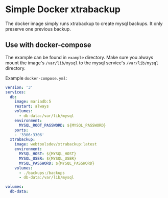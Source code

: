 # Simple Docker xtrabackup

The docker image simply runs xtrabackup to create mysql backups. It only preserve one previous backup.

## Use with docker-compose

The example can be found in `example` directory. Make sure you always mount the image's `/var/lib/mysql` to the mysql service's `/var/lib/mysql` directory. 


Example `docker-compose.yml`:

```yaml
version: '3'
services:
  db:
    image: mariadb:5
    restart: always
    volumes:
      - db-data:/var/lib/mysql
    environment:
      MYSQL_ROOT_PASSWORD: ${MYSQL_PASSWORD}
    ports:
    - '3306:3306'
  xtrabackup:
    image: webtoolsdev/xtrabackup:latest
    environment:
      MYSQL_HOST: ${MYSQL_HOST}
      MYSQL_USER: ${MYSQL_USER}
      MYSQL_PASSWORD: ${MYSQL_PASSWORD}
    volumes:
      - ./backups:/backups
      - db-data:/var/lib/mysql

volumes:
  db-data:
```

